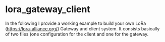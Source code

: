 # lora_gateway_client
In the following I provide a working example to build your own LoRa (https://lora-alliance.org/) Gateway and client system. It consists basically of two files (one configuration for the client and one for the gateway.
